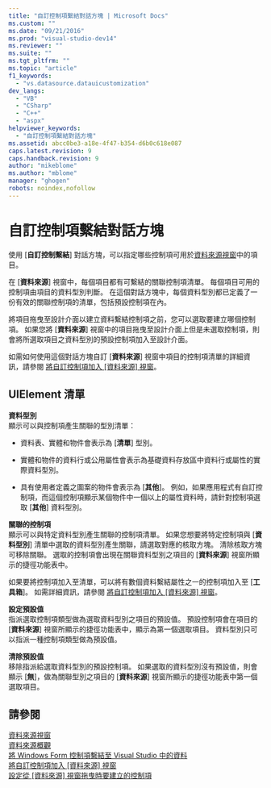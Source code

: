 ```yaml
---
title: "自訂控制項繫結對話方塊 | Microsoft Docs"
ms.custom: ""
ms.date: "09/21/2016"
ms.prod: "visual-studio-dev14"
ms.reviewer: ""
ms.suite: ""
ms.tgt_pltfrm: ""
ms.topic: "article"
f1_keywords: 
  - "vs.datasource.datauicustomization"
dev_langs: 
  - "VB"
  - "CSharp"
  - "C++"
  - "aspx"
helpviewer_keywords: 
  - "自訂控制項繫結對話方塊"
ms.assetid: abcc0be3-a18e-4f47-b354-d6b0c618e087
caps.latest.revision: 9
caps.handback.revision: 9
author: "mikeblome"
ms.author: "mblome"
manager: "ghogen"
robots: noindex,nofollow
---
```

# 自訂控制項繫結對話方塊
使用 \[**自訂控制繫結**\] 對話方塊，可以指定哪些控制項可用於[資料來源視窗](../Topic/Data%20Sources%20Window.md)中的項目。  
  
 在 \[**資料來源**\] 視窗中，每個項目都有可繫結的關聯控制項清單。  每個項目可用的控制項由項目的資料型別判斷。  在這個對話方塊中，每個資料型別都已定義了一份有效的關聯控制項的清單，包括預設控制項在內。  
  
 將項目拖曳至設計介面以建立資料繫結控制項之前，您可以選取要建立哪個控制項。  如果您將 \[**資料來源**\] 視窗中的項目拖曳至設計介面上但是未選取控制項，則會將所選取項目之資料型別的預設控制項加入至設計介面。  
  
 如需如何使用這個對話方塊自訂 \[**資料來源**\] 視窗中項目的控制項清單的詳細資訊，請參閱 [將自訂控制項加入 \[資料來源\] 視窗](../Topic/Add%20custom%20controls%20to%20the%20Data%20Sources%20window.md)。  
  
## UIElement 清單  
 **資料型別**  
 顯示可以與控制項產生關聯的型別清單：  
  
-   資料表、實體和物件會表示為 \[**清單**\] 型別。  
  
-   實體和物件的資料行或公用屬性會表示為基礎資料存放區中資料行或屬性的實際資料型別。  
  
-   具有使用者定義之圖案的物件會表示為 \[**其他**\]。  例如，如果應用程式有自訂控制項，而這個控制項顯示某個物件中一個以上的屬性資料時，請針對控制項選取 \[**其他**\] 資料型別。  
  
 **關聯的控制項**  
 顯示可以與特定資料型別產生關聯的控制項清單。  如果您想要將特定控制項與 \[**資料型別**\] 清單中選取的資料型別產生關聯，請選取對應的核取方塊。  清除核取方塊可移除關聯。  選取的控制項會出現在關聯資料型別之項目的 \[**資料來源**\] 視窗所顯示的捷徑功能表中。  
  
 如果要將控制項加入至清單，可以將有數個資料繫結屬性之一的控制項加入至 \[**工具箱**\]。  如需詳細資訊，請參閱 [將自訂控制項加入 \[資料來源\] 視窗](../Topic/Add%20custom%20controls%20to%20the%20Data%20Sources%20window.md)。  
  
 **設定預設值**  
 指派選取控制項類型做為選取資料型別之項目的預設值。  預設控制項會在項目的 \[**資料來源**\] 視窗所顯示的捷徑功能表中，顯示為第一個選取項目。  資料型別只可以指派一種控制項類型做為預設值。  
  
 **清除預設值**  
 移除指派給選取資料型別的預設控制項。  如果選取的資料型別沒有預設值，則會顯示 \[**無**\]，做為關聯型別之項目的 \[**資料來源**\] 視窗所顯示的捷徑功能表中第一個選取項目。  
  
## 請參閱  
 [資料來源視窗](../Topic/Data%20Sources%20Window.md)   
 [資料來源概觀](../data-tools/add-new-data-sources.md)   
 [將 Windows Form 控制項繫結至 Visual Studio 中的資料](../data-tools/bind-windows-forms-controls-to-data-in-visual-studio.md)   
 [將自訂控制項加入 \[資料來源\] 視窗](../Topic/Add%20custom%20controls%20to%20the%20Data%20Sources%20window.md)   
 [設定從 \[資料來源\] 視窗拖曳時要建立的控制項](../Topic/Set%20the%20control%20to%20be%20created%20when%20dragging%20from%20the%20Data%20Sources%20window.md)